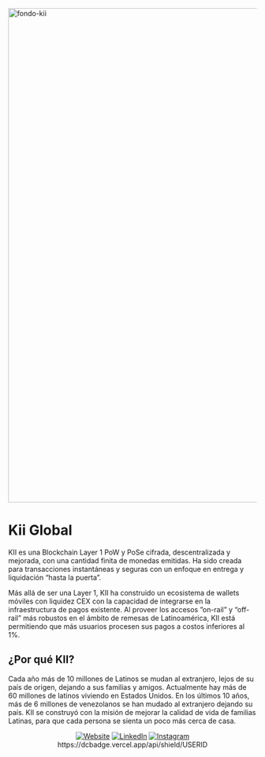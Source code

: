 <img width="1000" alt="fondo-kii" src="https://github.com/KIIGLOBALSAS/KIIGLOBALSAS/assets/131917617/3e85bfb4-e313-431d-a963-37fa4a68886e">

<h1>Kii Global</h1>

<p>KII es una Blockchain Layer 1 PoW y PoSe cifrada, descentralizada y mejorada, con una cantidad finita de monedas emitidas. Ha sido creada para transacciones instantáneas y seguras con un enfoque en entrega y liquidación “hasta la puerta”.

Más allá de ser una Layer 1, KII ha construido un ecosistema de wallets móviles con liquidez CEX con la capacidad de integrarse en la infraestructura de pagos existente. Al proveer los accesos ”on-rail” y “off-rail” más robustos en el ámbito de remesas de Latinoamérica, KII está permitiendo que más usuarios procesen sus pagos a costos inferiores al 1%.</p>

<h2>¿Por qué KII?</h2>

<p>Cada año más de 10 millones de Latinos se mudan al extranjero, lejos de su país de origen, dejando a sus familias y amigos. Actualmente hay más de 60 millones de latinos viviendo en Estados Unidos. En los últimos 10 años, más de 6 millones de venezolanos se han mudado al extranjero dejando su país. KII se construyó con la misión de mejorar la calidad de vida de familias Latinas, para que cada persona se sienta un poco más cerca de casa.</p>

<p align="center">
<a href="https://kiiglobal.io"><img alt="Website" src="https://img.shields.io/badge/Website-KiiGlobal-purple?style=flat-square&logo=google-chrome"></a>
<a href="https://www.linkedin.com/company/kiiglobal"><img alt="LinkedIn" src="https://img.shields.io/badge/LinkedIn-Kii%20Global-blue?style=flat-square&logo=linkedin"></a>
<a href="https://www.instagram.com/kii_global"><img alt="Instagram" src="https://img.shields.io/badge/Instagram-Kii_Global-red?style=flat-square&logo=instagram"></a>
https://dcbadge.vercel.app/api/shield/USERID
</p>




